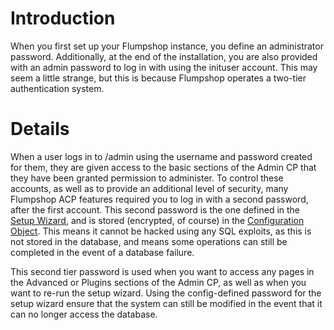 # Introduction #

When you first set up your Flumpshop instance, you define an administrator password. Additionally, at the end of the installation, you are also provided with an admin password to log in with using the inituser account. This may seem a little strange, but this is because Flumpshop operates a two-tier authentication system.


# Details #

When a user logs in to /admin using the username and password created for them, they are given access to the basic sections of the Admin CP that they have been granted permission to administer. To control these accounts, as well as to provide an additional level of security, many Flumpshop ACP features required you to log in with a second password, after the first account. This second password is the one defined in the [Setup Wizard](SetupWizard.md), and is stored (encrypted, of course) in the [Configuration Object](ConfigurationObject.md). This means it cannot be hacked using any SQL exploits, as this is not stored in the database, and means some operations can still be completed in the event of a database failure.

This second tier password is used when you want to access any pages in the Advanced or Plugins sections of the Admin CP, as well as when you want to re-run the setup wizard. Using the config-defined password for the setup wizard ensure that the system can still be modified in the event that it can no longer access the database.